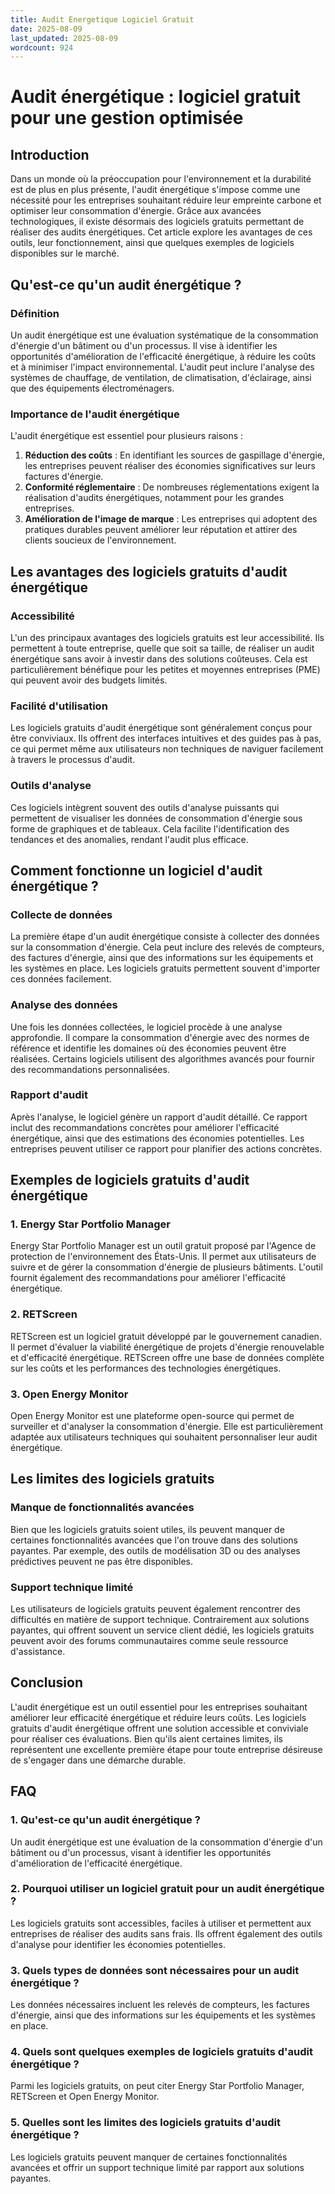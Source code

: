 ```yaml
---
title: Audit Energetique Logiciel Gratuit
date: 2025-08-09
last_updated: 2025-08-09
wordcount: 924
---
```


# Audit énergétique : logiciel gratuit pour une gestion optimisée

## Introduction

Dans un monde où la préoccupation pour l'environnement et la durabilité est de plus en plus présente, l'audit énergétique s'impose comme une nécessité pour les entreprises souhaitant réduire leur empreinte carbone et optimiser leur consommation d'énergie. Grâce aux avancées technologiques, il existe désormais des logiciels gratuits permettant de réaliser des audits énergétiques. Cet article explore les avantages de ces outils, leur fonctionnement, ainsi que quelques exemples de logiciels disponibles sur le marché.

## Qu'est-ce qu'un audit énergétique ?

### Définition

Un audit énergétique est une évaluation systématique de la consommation d'énergie d'un bâtiment ou d'un processus. Il vise à identifier les opportunités d'amélioration de l'efficacité énergétique, à réduire les coûts et à minimiser l'impact environnemental. L'audit peut inclure l'analyse des systèmes de chauffage, de ventilation, de climatisation, d'éclairage, ainsi que des équipements électroménagers.

### Importance de l'audit énergétique

L'audit énergétique est essentiel pour plusieurs raisons :

1. **Réduction des coûts** : En identifiant les sources de gaspillage d'énergie, les entreprises peuvent réaliser des économies significatives sur leurs factures d'énergie.
2. **Conformité réglementaire** : De nombreuses réglementations exigent la réalisation d'audits énergétiques, notamment pour les grandes entreprises.
3. **Amélioration de l'image de marque** : Les entreprises qui adoptent des pratiques durables peuvent améliorer leur réputation et attirer des clients soucieux de l'environnement.

## Les avantages des logiciels gratuits d'audit énergétique

### Accessibilité

L'un des principaux avantages des logiciels gratuits est leur accessibilité. Ils permettent à toute entreprise, quelle que soit sa taille, de réaliser un audit énergétique sans avoir à investir dans des solutions coûteuses. Cela est particulièrement bénéfique pour les petites et moyennes entreprises (PME) qui peuvent avoir des budgets limités.

### Facilité d'utilisation

Les logiciels gratuits d'audit énergétique sont généralement conçus pour être conviviaux. Ils offrent des interfaces intuitives et des guides pas à pas, ce qui permet même aux utilisateurs non techniques de naviguer facilement à travers le processus d'audit.

### Outils d'analyse

Ces logiciels intègrent souvent des outils d'analyse puissants qui permettent de visualiser les données de consommation d'énergie sous forme de graphiques et de tableaux. Cela facilite l'identification des tendances et des anomalies, rendant l'audit plus efficace.

## Comment fonctionne un logiciel d'audit énergétique ?

### Collecte de données

La première étape d'un audit énergétique consiste à collecter des données sur la consommation d'énergie. Cela peut inclure des relevés de compteurs, des factures d'énergie, ainsi que des informations sur les équipements et les systèmes en place. Les logiciels gratuits permettent souvent d'importer ces données facilement.

### Analyse des données

Une fois les données collectées, le logiciel procède à une analyse approfondie. Il compare la consommation d'énergie avec des normes de référence et identifie les domaines où des économies peuvent être réalisées. Certains logiciels utilisent des algorithmes avancés pour fournir des recommandations personnalisées.

### Rapport d'audit

Après l'analyse, le logiciel génère un rapport d'audit détaillé. Ce rapport inclut des recommandations concrètes pour améliorer l'efficacité énergétique, ainsi que des estimations des économies potentielles. Les entreprises peuvent utiliser ce rapport pour planifier des actions concrètes.

## Exemples de logiciels gratuits d'audit énergétique

### 1. Energy Star Portfolio Manager

Energy Star Portfolio Manager est un outil gratuit proposé par l'Agence de protection de l'environnement des États-Unis. Il permet aux utilisateurs de suivre et de gérer la consommation d'énergie de plusieurs bâtiments. L'outil fournit également des recommandations pour améliorer l'efficacité énergétique.

### 2. RETScreen

RETScreen est un logiciel gratuit développé par le gouvernement canadien. Il permet d'évaluer la viabilité énergétique de projets d'énergie renouvelable et d'efficacité énergétique. RETScreen offre une base de données complète sur les coûts et les performances des technologies énergétiques.

### 3. Open Energy Monitor

Open Energy Monitor est une plateforme open-source qui permet de surveiller et d'analyser la consommation d'énergie. Elle est particulièrement adaptée aux utilisateurs techniques qui souhaitent personnaliser leur audit énergétique.

## Les limites des logiciels gratuits

### Manque de fonctionnalités avancées

Bien que les logiciels gratuits soient utiles, ils peuvent manquer de certaines fonctionnalités avancées que l'on trouve dans des solutions payantes. Par exemple, des outils de modélisation 3D ou des analyses prédictives peuvent ne pas être disponibles.

### Support technique limité

Les utilisateurs de logiciels gratuits peuvent également rencontrer des difficultés en matière de support technique. Contrairement aux solutions payantes, qui offrent souvent un service client dédié, les logiciels gratuits peuvent avoir des forums communautaires comme seule ressource d'assistance.

## Conclusion

L'audit énergétique est un outil essentiel pour les entreprises souhaitant améliorer leur efficacité énergétique et réduire leurs coûts. Les logiciels gratuits d'audit énergétique offrent une solution accessible et conviviale pour réaliser ces évaluations. Bien qu'ils aient certaines limites, ils représentent une excellente première étape pour toute entreprise désireuse de s'engager dans une démarche durable.

## FAQ

### 1. Qu'est-ce qu'un audit énergétique ?

Un audit énergétique est une évaluation de la consommation d'énergie d'un bâtiment ou d'un processus, visant à identifier les opportunités d'amélioration de l'efficacité énergétique.

### 2. Pourquoi utiliser un logiciel gratuit pour un audit énergétique ?

Les logiciels gratuits sont accessibles, faciles à utiliser et permettent aux entreprises de réaliser des audits sans frais. Ils offrent également des outils d'analyse pour identifier les économies potentielles.

### 3. Quels types de données sont nécessaires pour un audit énergétique ?

Les données nécessaires incluent les relevés de compteurs, les factures d'énergie, ainsi que des informations sur les équipements et les systèmes en place.

### 4. Quels sont quelques exemples de logiciels gratuits d'audit énergétique ?

Parmi les logiciels gratuits, on peut citer Energy Star Portfolio Manager, RETScreen et Open Energy Monitor.

### 5. Quelles sont les limites des logiciels gratuits d'audit énergétique ?

Les logiciels gratuits peuvent manquer de certaines fonctionnalités avancées et offrir un support technique limité par rapport aux solutions payantes.